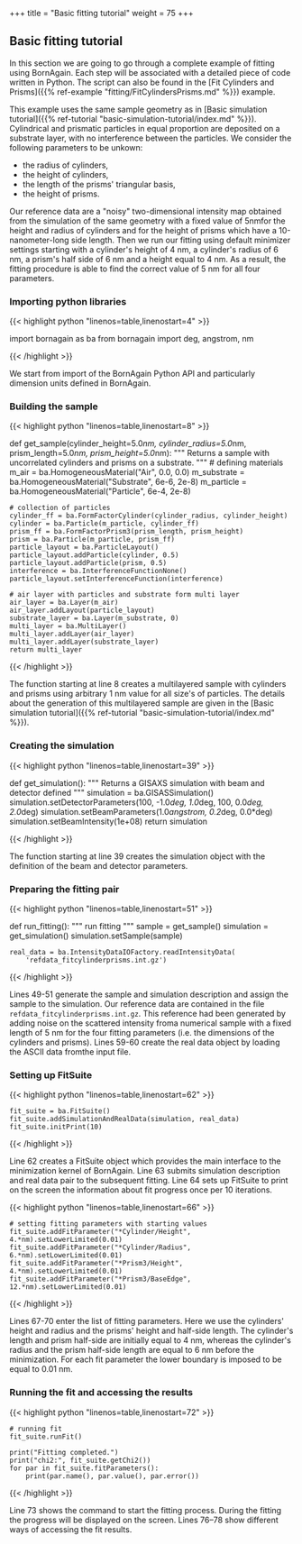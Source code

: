 +++
title = "Basic fitting tutorial"
weight = 75
+++

## Basic fitting tutorial

In this section we are going to go through a complete example of fitting using BornAgain.
Each step will be associated with a detailed piece of code written in Python.
The script can also be found in the [Fit Cylinders and Prisms]({{% ref-example "fitting/FitCylindersPrisms.md" %}}) example.

This example uses the same sample geometry as in [Basic simulation tutorial]({{% ref-tutorial "basic-simulation-tutorial/index.md" %}}).
Cylindrical and prismatic particles in equal proportion are deposited on a substrate layer,
with no interference between the particles. We consider the following parameters to be unkown:

* the radius of cylinders,
* the height of cylinders,
* the length of the prisms' triangular basis,
* the height of prisms.

Our reference data are a "noisy" two-dimensional intensity map obtained from the simulation of the same geometry 
with a fixed value of 5nmfor the height and radius of cylinders and for the height
of prisms which have a 10-nanometer-long side length.
Then we run our fitting using default minimizer settings starting with a cylinder's height of 4 nm, 
a cylinder's radius of 6 nm, a prism's half side of 6 nm and a height equal to 4 nm.
As a result, the fitting procedure is able to find the correct value of 5 nm for all four parameters.

### Importing python libraries

{{< highlight python "linenos=table,linenostart=4" >}}

import bornagain as ba
from bornagain import deg, angstrom, nm

{{< /highlight >}}

We start from import of the BornAgain Python API and particularly dimension units defined in BornAgain.

### Building the sample

{{< highlight python "linenos=table,linenostart=8" >}}

def get_sample(cylinder_height=5.0*nm, cylinder_radius=5.0*nm,
               prism_length=5.0*nm, prism_height=5.0*nm):
    """
    Returns a sample with uncorrelated cylinders and prisms on a substrate.
    """
    # defining materials
    m_air = ba.HomogeneousMaterial("Air", 0.0, 0.0)
    m_substrate = ba.HomogeneousMaterial("Substrate", 6e-6, 2e-8)
    m_particle = ba.HomogeneousMaterial("Particle", 6e-4, 2e-8)

    # collection of particles
    cylinder_ff = ba.FormFactorCylinder(cylinder_radius, cylinder_height)
    cylinder = ba.Particle(m_particle, cylinder_ff)
    prism_ff = ba.FormFactorPrism3(prism_length, prism_height)
    prism = ba.Particle(m_particle, prism_ff)
    particle_layout = ba.ParticleLayout()
    particle_layout.addParticle(cylinder, 0.5)
    particle_layout.addParticle(prism, 0.5)
    interference = ba.InterferenceFunctionNone()
    particle_layout.setInterferenceFunction(interference)

    # air layer with particles and substrate form multi layer
    air_layer = ba.Layer(m_air)
    air_layer.addLayout(particle_layout)
    substrate_layer = ba.Layer(m_substrate, 0)
    multi_layer = ba.MultiLayer()
    multi_layer.addLayer(air_layer)
    multi_layer.addLayer(substrate_layer)
    return multi_layer

{{< /highlight >}}

The function starting at line 8 creates a multilayered sample 
with cylinders and prisms using arbitrary 1 nm value for all size's of particles.
The details about the generation of this
multilayered sample are given in the [Basic simulation tutorial]({{% ref-tutorial "basic-simulation-tutorial/index.md" %}}).

### Creating the simulation

{{< highlight python "linenos=table,linenostart=39" >}}

def get_simulation():
    """
    Returns a GISAXS simulation with beam and detector defined
    """
    simulation = ba.GISASSimulation()
    simulation.setDetectorParameters(100, -1.0*deg, 1.0*deg,
                                     100, 0.0*deg, 2.0*deg)
    simulation.setBeamParameters(1.0*angstrom, 0.2*deg, 0.0*deg)
    simulation.setBeamIntensity(1e+08)
    return simulation

{{< /highlight >}}

The function starting at line 39 creates the simulation object with the definition of the beam and detector parameters.

### Preparing the fitting pair

{{< highlight python "linenos=table,linenostart=51" >}}

def run_fitting():
    """
    run fitting
    """
    sample = get_sample()
    simulation = get_simulation()
    simulation.setSample(sample)

    real_data = ba.IntensityDataIOFactory.readIntensityData(
        'refdata_fitcylinderprisms.int.gz')

{{< /highlight >}}

Lines 49-51 generate the sample and simulation description and assign the sample to the simulation.
Our reference data are contained in the file `refdata_fitcylinderprisms.int.gz`.
This reference had been generated by adding noise on the scattered intensity froma numerical sample with
a fixed length of <nobr>5 nm</nobr> for the four fitting parameters (i.e. the dimensions of the cylinders and prisms).
Lines 59-60 create the real data object by loading the ASCII data fromthe input file.

### Setting up FitSuite

{{< highlight python "linenos=table,linenostart=62" >}}

    fit_suite = ba.FitSuite()
    fit_suite.addSimulationAndRealData(simulation, real_data)
    fit_suite.initPrint(10)

{{< /highlight >}}

Line 62 creates a FitSuite object which provides the main interface to the minimization kernel of BornAgain.
Line 63 submits simulation description and real data pair to the subsequent fitting.
Line 64 sets up FitSuite to print on the screen the information about fit progress once per 10 iterations.

{{< highlight python "linenos=table,linenostart=66" >}}

    # setting fitting parameters with starting values
    fit_suite.addFitParameter("*Cylinder/Height", 4.*nm).setLowerLimited(0.01)
    fit_suite.addFitParameter("*Cylinder/Radius", 6.*nm).setLowerLimited(0.01)
    fit_suite.addFitParameter("*Prism3/Height", 4.*nm).setLowerLimited(0.01)
    fit_suite.addFitParameter("*Prism3/BaseEdge", 12.*nm).setLowerLimited(0.01)

{{< /highlight >}}

Lines 67-70 enter the list of fitting parameters. Here we use the cylinders' height and radius and the prisms' height and half-side length.
The cylinder's length and prism half-side are initially equal to 4 nm, whereas the cylinder's radius and the prism half-side length are equal
to 6 nm before the minimization. For each fit parameter the lower boundary is imposed to be equal to 0.01 nm.

### Running the fit and accessing the results

{{< highlight python "linenos=table,linenostart=72" >}}

    # running fit
    fit_suite.runFit()

    print("Fitting completed.")
    print("chi2:", fit_suite.getChi2())
    for par in fit_suite.fitParameters():
        print(par.name(), par.value(), par.error())

{{< /highlight >}}

Line 73 shows the command to start the fitting process.
During the fitting the progress will be displayed on the screen.
Lines 76–78 show different ways of accessing the fit results.

